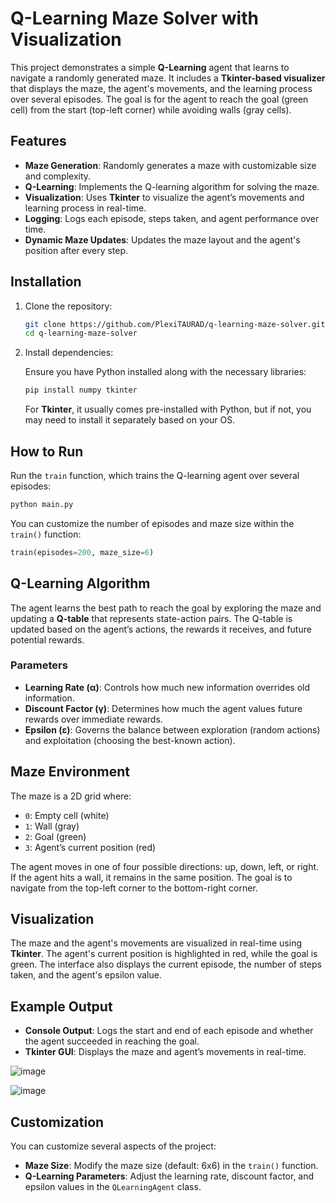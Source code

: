 # Q-Learning Maze Solver with Visualization

This project demonstrates a simple **Q-Learning** agent that learns to navigate a randomly generated maze. It includes a **Tkinter-based visualizer** that displays the maze, the agent's movements, and the learning process over several episodes. The goal is for the agent to reach the goal (green cell) from the start (top-left corner) while avoiding walls (gray cells).

## Features

- **Maze Generation**: Randomly generates a maze with customizable size and complexity.
- **Q-Learning**: Implements the Q-learning algorithm for solving the maze.
- **Visualization**: Uses **Tkinter** to visualize the agent’s movements and learning process in real-time.
- **Logging**: Logs each episode, steps taken, and agent performance over time.
- **Dynamic Maze Updates**: Updates the maze layout and the agent's position after every step.

## Installation

1. Clone the repository:

   ```bash
   git clone https://github.com/PlexiTAURAD/q-learning-maze-solver.git
   cd q-learning-maze-solver
   ```

2. Install dependencies:

   Ensure you have Python installed along with the necessary libraries:

   ```bash
   pip install numpy tkinter
   ```

   For **Tkinter**, it usually comes pre-installed with Python, but if not, you may need to install it separately based on your OS.

## How to Run

Run the `train` function, which trains the Q-learning agent over several episodes:

```bash
python main.py
```

You can customize the number of episodes and maze size within the `train()` function:

```python
train(episodes=200, maze_size=6)
```

## Q-Learning Algorithm

The agent learns the best path to reach the goal by exploring the maze and updating a **Q-table** that represents state-action pairs. The Q-table is updated based on the agent’s actions, the rewards it receives, and future potential rewards.

### Parameters

- **Learning Rate (α)**: Controls how much new information overrides old information.
- **Discount Factor (γ)**: Determines how much the agent values future rewards over immediate rewards.
- **Epsilon (ε)**: Governs the balance between exploration (random actions) and exploitation (choosing the best-known action).

## Maze Environment

The maze is a 2D grid where:

- `0`: Empty cell (white)
- `1`: Wall (gray)
- `2`: Goal (green)
- `3`: Agent’s current position (red)

The agent moves in one of four possible directions: up, down, left, or right. If the agent hits a wall, it remains in the same position. The goal is to navigate from the top-left corner to the bottom-right corner.

## Visualization

The maze and the agent's movements are visualized in real-time using **Tkinter**. The agent's current position is highlighted in red, while the goal is green. The interface also displays the current episode, the number of steps taken, and the agent's epsilon value.

## Example Output

- **Console Output**: Logs the start and end of each episode and whether the agent succeeded in reaching the goal.
- **Tkinter GUI**: Displays the maze and agent’s movements in real-time.



![image](https://github.com/user-attachments/assets/6d6e276a-9c5d-4fbc-bfc5-662881701e61)


![image](https://github.com/user-attachments/assets/30c62ee5-3ef3-4b87-a85a-95d98c8ad0b3)



## Customization

You can customize several aspects of the project:

- **Maze Size**: Modify the maze size (default: 6x6) in the `train()` function.
- **Q-Learning Parameters**: Adjust the learning rate, discount factor, and epsilon values in the `QLearningAgent` class.
